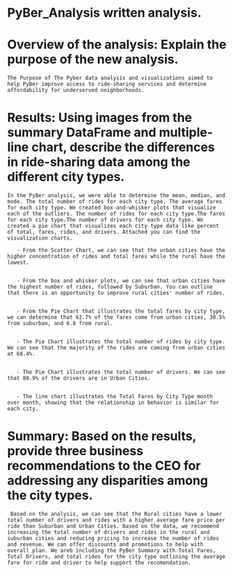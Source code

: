 # PyBer_Analysis written analysis. 
 
# Overview of the analysis: Explain the purpose of the new analysis.
    The Purpose of The Pyber data analysis and visualizations aimed to help PyBer improve access to ride-sharing services and determine affordability for underserved neighborhoods. 

# Results: Using images from the summary DataFrame and multiple-line chart, describe the differences in ride-sharing data among the different city types.
    In the PyBer analysis, we were able to determine the mean, median, and mode. The total number of rides for each city type. The average fares for each city type. We created box-and-whisker plots that visualize each of the outliers. The number of rides for each city type.The fares for each city type.The number of drivers for each city type. We created a pie chart that visualizes each city type data like percent of total, fares, rides, and drivers. Attached you can find the visualization charts. 
    
       - From the Scatter Chart, we can see that the urban cities have the higher concentration of rides and total fares while the rural have the lowest.
        
    
       - From the box and whisker plots, we can see that urban cities have the highest number of rides, followed by Suburban. You can outline that there is an opportunity to improve rural cities' number of rides. 
  
    
       - From the Pie Chart that illustrates the total fares by city type, we can determine that 62.7% of the fares come from urban cities, 30.5% from suburban, and 6.8 from rural.   
    
    
       - The Pie Chart illustrates the total number of rides by city type. We can see that the majority of the rides are coming from urban cities at 68.4%.
    
    
       - The Pie Chart illustrates the total number of drivers. We can see that 80.9% of the drivers are in Urban Cities. 
    
    
       - The line chart illustrates the Total Fares by City Type month over month, showing that the relationship in behavior is similar for each city.


# Summary: Based on the results, provide three business recommendations to the CEO for addressing any disparities among the city types.
     Based on the analysis, we can see that the Rural cities have a lower total number of drivers and rides with a higher average fare price per ride than Suburban and Urban Cities. Based on the data, we recommend increasing the total number of drivers and rides in the rural and suburban cities and reducing pricing to increase the number of rides and revenue. We can offer discounts and promotions to help with overall plan. We areb including the PyBer Summary with Total Fares, Total Drivers, and total rides for the city type outlining the avarage fare for ride and driver to help support the recomendation.




